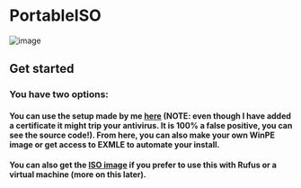 [paypal]: https://paypal.me/eliasppl
[setup]: https://github.com/eliasailenei/PortableISO/releases/download/Portal/PortableISOSetup.exe
[iso]: https://github.com/eliasailenei/PortableISO/releases/download/V2/release.iso
# PortableISO
![image](https://github.com/eliasailenei/PortableISO/assets/82527761/4f98a5b1-0e0c-4642-98ea-391d2cad437d)
## Get started
### You have two options:
#### You can use the setup made by me [here][setup] (NOTE: even though I have added a certificate it might trip your antivirus. It is 100% a false positive, you can see the source code!). From here, you can also make your own WinPE image or get access to EXMLE to automate your install.
#### You can also get the [ISO image][iso] if you prefer to use this with Rufus or a virtual machine (more on this later).
